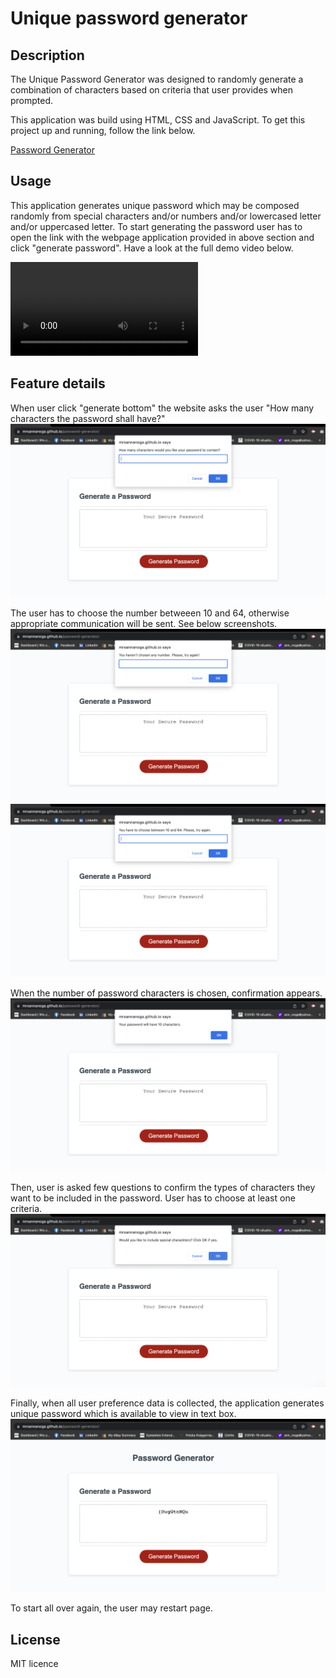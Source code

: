 # Unique password generator

## Description
The Unique Password Generator was designed to randomly generate a combination of characters based on criteria that user provides when prompted. 

This application was build using HTML, CSS and JavaScript. To get this project up and running, follow the link below.

[Password Generator](https://mrsannanoga.github.io/password-generator/)

## Usage
This application generates unique password which may be composed randomly from special characters and/or numbers and/or lowercased letter and/or uppercased letter. To start generating the password user has to open the link with the webpage application provided in above section and click "generate password". Have a look at the full demo video below.

![Full Demo Video](https://user-images.githubusercontent.com/117078932/211431421-a55fd767-8b64-48be-9bba-ef32f1e15c6f.mov)

## Feature details
When user click "generate bottom" the website asks the user "How many characters the password shall have?"
![](assets/screenshot-1.png)

The user has to choose the number betweeen 10 and 64, otherwise appropriate communication will be sent. See below screenshots.
![](assets/screenshot-2.png)
![](assets/screenshot-3.png)

When the number of password characters is chosen, confirmation appears.
![](assets/screenshot-4.png)

Then, user is asked few questions to confirm the types of characters they want to be included in the password. User has to choose at least one criteria.
![](assets/screenshot-5.png)

Finally, when all user preference data is collected, the application generates unique password which is available to view in text box. 
![](assets/screenshot-6.png)

To start all over again, the user may restart page. 

## License
MIT licence
